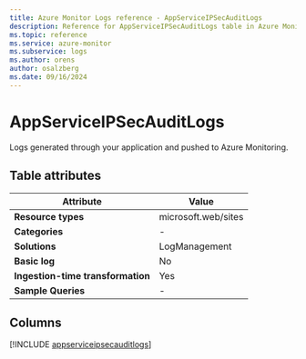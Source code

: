 ```yaml
---
title: Azure Monitor Logs reference - AppServiceIPSecAuditLogs
description: Reference for AppServiceIPSecAuditLogs table in Azure Monitor Logs.
ms.topic: reference
ms.service: azure-monitor
ms.subservice: logs
ms.author: orens
author: osalzberg
ms.date: 09/16/2024
---
```


# AppServiceIPSecAuditLogs

Logs generated through your application and pushed to Azure Monitoring.


## Table attributes

|Attribute|Value|
|---|---|
|**Resource types**|microsoft.web/sites|
|**Categories**|-|
|**Solutions**| LogManagement|
|**Basic log**|No|
|**Ingestion-time transformation**|Yes|
|**Sample Queries**|-|



## Columns
  
[!INCLUDE [appserviceipsecauditlogs](~/reusable-content/ce-skilling/azure/includes/azure-monitor/reference/tables/appserviceipsecauditlogs-include.md)]
